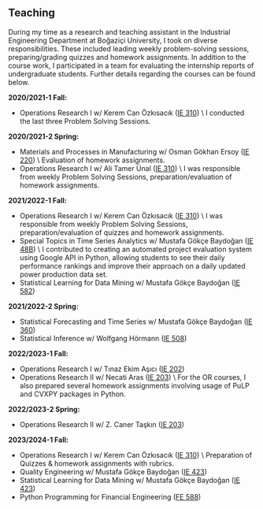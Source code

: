 ## Teaching

During my time as a research and teaching assistant in the Industrial Engineering Department at Boğaziçi University, I took on diverse responsibilities. These included leading weekly problem-solving sessions, preparing/grading quizzes and homework assignments. In addition to the course work, I participated in a team for evaluating the internship reports of undergraduate students. Further details regarding the courses can be found below.

**2020/2021-1 Fall:**
* Operations Research I w/ Kerem Can Özkısacık ([IE 310](/Syllabus/fall20-310.pdf)) \\
I conducted the last three Problem Solving Sessions.

**2020/2021-2 Spring:**
* Materials and Processes in Manufacturing w/ Osman Gökhan Ersoy ([IE 220](/Syllabus/spring21-220.pdf)) \\
Evaluation of homework assignments.  
* Operations Research I w/ Ali Tamer Ünal ([IE 310](/Syllabus/spring21-310.pdf)) \\
I was responsible from weekly Problem Solving Sessions, preparation/evaluation of homework assignments.

**2021/2022-1 Fall:**
* Operations Research I w/ Kerem Can Özkısacık ([IE 310](/Syllabus/fall21-310.pdf)) \\
I was responsible from weekly Problem Solving Sessions, preparation/evaluation of quizzes and homework assignments.
*	Special Topics in Time Series Analytics w/ Mustafa Gökçe Baydoğan ([IE 48B](/Syllabus/fall21-48b.pdf)) \\
I contributed to creating an automated project evaluation system using Google API in Python, allowing students to see their daily performance rankings and improve their approach on a daily updated power production data set.
*	Statistical Learning for Data Mining w/ Mustafa Gökçe Baydoğan ([IE 582](/Syllabus/fall21-582.pdf)) 

**2021/2022-2 Spring:**
*	Statistical Forecasting and Time Series w/ Mustafa Gökçe Baydoğan ([IE 360](/Syllabus/spring22-360.pdf))
*	Statistical Inference w/ Wolfgang Hörmann ([IE 508](/Syllabus/spring22-508.pdf)) 

**2022/2023-1 Fall:**
* Operations Research I w/ Tınaz Ekim Aşıcı ([IE 202](/Syllabus/fall22-202.pdf))
* Operations Research II w/ Necati Aras ([IE 203](/Syllabus/fall22-203.pdf)) \\
For the OR courses, I also prepared several homework assignments involving usage of PuLP and CVXPY packages in Python. 

**2022/2023-2 Spring:**
* Operations Research II w/ Z. Caner Taşkın ([IE 203](/Syllabus/spring-203.pdf)) 

**2023/2024-1 Fall:**
* Operations Research I w/ Kerem Can Özkısacık ([IE 310](/Syllabus/fall23-310.pdf)) \\
Preparation of Quizzes & homework assignments with rubrics.
*	Quality Engineering w/ Mustafa Gökçe Baydoğan ([IE 423](/Syllabus/fall23-582.pdf))
*	Statistical Learning for Data Mining w/ Mustafa Gökçe Baydoğan ([IE 423](/Syllabus/fall23-423.pdf))
*	Python Programming for Financial Engineering ([FE 588](/Syllabus/fall23-588.pdf))





